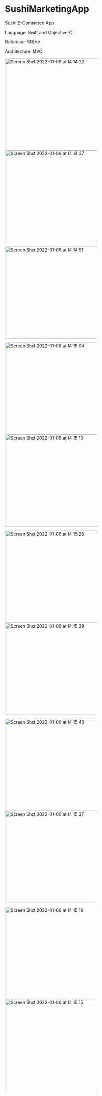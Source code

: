 # SushiMarketingApp

Sushi E-Commerce App


Language:
Swift and
Objective-C

Database:
SQLite

Architecture: MVC

<img width="298" alt="Screen Shot 2022-01-06 at 14 14 22" src="https://user-images.githubusercontent.com/83357398/148374860-2fc22a94-254a-4cce-82ca-de2bce55bb68.png"><img width="298" alt="Screen Shot 2022-01-06 at 14 14 37" src="https://user-images.githubusercontent.com/83357398/148374866-c718b88e-f8b4-46d8-80a6-af09d22cc44e.png">


<img width="298" alt="Screen Shot 2022-01-06 at 14 14 51" src="https://user-images.githubusercontent.com/83357398/148374902-4ba1fd2a-5088-4b2c-bdae-51482a2bd388.png">


<img width="298" alt="Screen Shot 2022-01-06 at 14 15 04" src="https://user-images.githubusercontent.com/83357398/148374928-920b2198-056a-4d33-b547-7041e4a9b4dd.png"><img width="298" alt="Screen Shot 2022-01-06 at 14 15 10" src="https://user-images.githubusercontent.com/83357398/148374938-164b4118-2331-433d-821e-1590b20ab88e.png">


<img width="298" alt="Screen Shot 2022-01-06 at 14 15 25" src="https://user-images.githubusercontent.com/83357398/148374971-791358f2-a510-4fea-92d9-acb465d34bac.png"><img width="298" alt="Screen Shot 2022-01-06 at 14 15 29" src="https://user-images.githubusercontent.com/83357398/148374982-385ed6a7-5f1d-4bdf-a792-b14f67e0c55f.png">


<img width="298" alt="Screen Shot 2022-01-06 at 14 15 43" src="https://user-images.githubusercontent.com/83357398/148375011-bcaa2530-a53e-40cb-96bb-0e1038aba603.png"><img width="298" alt="Screen Shot 2022-01-06 at 14 15 37" src="https://user-images.githubusercontent.com/83357398/148375004-ba21eab1-8e7f-462e-bce0-d1cca269e755.png">


<img width="298" alt="Screen Shot 2022-01-06 at 14 15 19" src="https://user-images.githubusercontent.com/83357398/148375048-8151f955-c331-4639-bc00-2edbd2c27ef1.png"><img width="298" alt="Screen Shot 2022-01-06 at 14 15 15" src="https://user-images.githubusercontent.com/83357398/148375043-90b3794b-82bf-4b76-b333-dc595d54a2aa.png">
